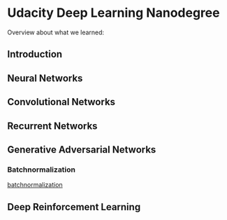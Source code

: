 # Udacity Deep Learning Nanodegree

Overview about what we learned:

## Introduction

## Neural Networks

## Convolutional Networks

## Recurrent Networks

## Generative Adversarial Networks

### Batchnormalization
[batchnormalization](Batch_Normalization_Lesson.html)

## Deep Reinforcement Learning


